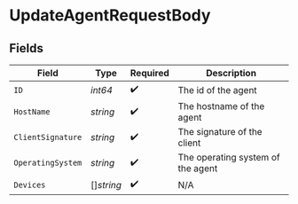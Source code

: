 # UpdateAgentRequestBody


## Fields

| Field                             | Type                              | Required                          | Description                       |
| --------------------------------- | --------------------------------- | --------------------------------- | --------------------------------- |
| `ID`                              | *int64*                           | :heavy_check_mark:                | The id of the agent               |
| `HostName`                        | *string*                          | :heavy_check_mark:                | The hostname of the agent         |
| `ClientSignature`                 | *string*                          | :heavy_check_mark:                | The signature of the client       |
| `OperatingSystem`                 | *string*                          | :heavy_check_mark:                | The operating system of the agent |
| `Devices`                         | []*string*                        | :heavy_check_mark:                | N/A                               |